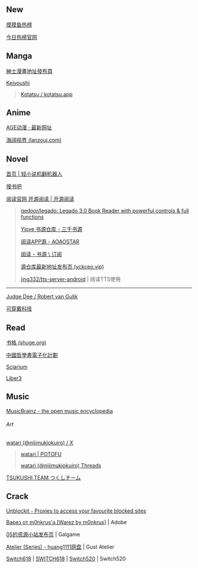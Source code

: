 
## New

[摸摸鱼热榜](https://momoyu.cc/)

[今日热榜官网](https://tophub.today/)

## Manga

[紳士漫畫地址發布頁](https://wnacg.date/)

[Keiyoushi](https://keiyoushi.github.io/extensions/)

> [Kotatsu / kotatsu.app](https://kotatsu.app/)

## Anime

[AGE动漫 · 最新网址](https://rentry.la/agefans)

[海阔视界 (lanzouj.com)](https://haikuo.lanzouj.com/b0ekkjzi)

## Novel

[首页 | 轻小说机翻机器人](https://books.fishhawk.top/)

[搜书吧](http://www.soushu2025.com)

[阅读官网 开源阅读 | 开源阅读](https://gedoor.github.io/)

> [gedoor/legado: Legado 3.0 Book Reader with powerful controls & full functions](https://github.com/gedoor/legado)
>
> [Yiove 书源仓库 - 三千书源](https://shuyuan.yiove.com/)
>
> [阅读APP源 - AOAOSTAR](https://legado.aoaostar.com/)
>
> [阅读 - 书源 \ 订阅](https://flowus.cn/ycheng/share/923f5a35-6dcf-47d1-b8eb-b9c5ef3ed39b)
> 
> [源仓库最新地址发布页 (yckceo.vip)](https://yckceo.vip/)
> 
> [jing332/tts-server-android](https://github.com/jing332/tts-server-android) | 阅读TTS使用

------

[Judge Dee / Robert van Gulik](http://www.judge-dee.info/welcome/index.jsp)

[可穿戴科技](https://wt.tepis.me/)

## Read

[书格 (shuge.org)](https://www.shuge.org/)

[中國哲學書電子化計劃](https://ctext.org/zhs)

[Sciarium](https://sciarium.com/) 

[Liber3](https://liber3.eth.limo/)

## Music

[MusicBrainz - the open music encyclopedia](https://musicbrainz.org/)

###### Art

[watari (@nijimukiokuiro) / X](https://twitter.com/nijimukiokuiro)

> [watari | POTOFU](https://potofu.me/nijimukiokuiro)
>
> [watari (@nijimukiokuiro) Threads](https://www.threads.net/@nijimukiokuiro)

[TSUKUSHI TEAM つくしチーム](https://tsukushi-team.com/)

## Crack

[Unblockit - Proxies to access your favourite blocked sites](https://unblockit.dad/)

[Варез от m0nkrus'a [Warez by m0nkrus]](https://w14.monkrus.ws/) | Adobe

[05的资源小站发布页](https://05fx.pages.dev/) | Galgame

[Atelier (Series) - huang1111网盘](https://pan.huang1111.cn/s/MPBLSx?path=%2F) | Gust Atelier

[Switch618](https://sway.cloud.microsoft/Eb75m9meNAUb2aE8) | [SWITCH618](https://www.switch618.com/) | [Switch520](https://www.gamer520.com/) | Switch520